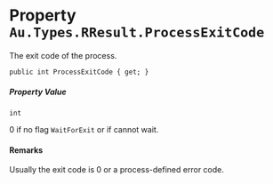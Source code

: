 # Property `Au.Types.RResult.ProcessExitCode`

The exit code of the process.

```
public int ProcessExitCode { get; }
```

##### Property Value

`int`

0 if no flag `WaitForExit` or if cannot wait.

#### Remarks

Usually the exit code is 0 or a process-defined error code.